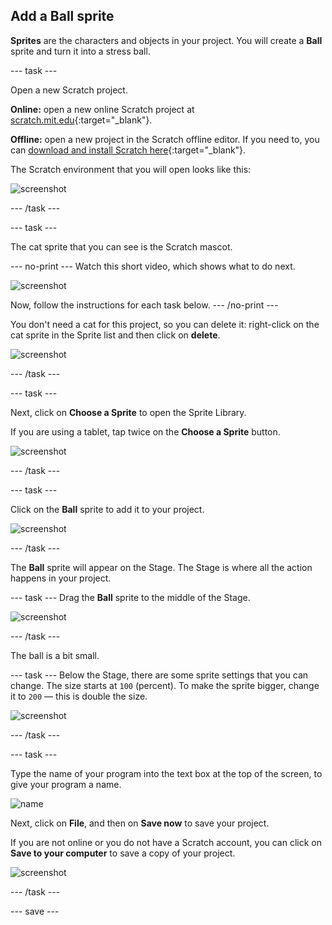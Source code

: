 ## Add a Ball sprite

__Sprites__ are the characters and objects in your project. You will create a **Ball** sprite and turn it into a stress ball.

--- task ---

Open a new Scratch project.

**Online:** open a new online Scratch project at [scratch.mit.edu](https://scratch.mit.edu/projects/editor){:target="_blank"}.

**Offline:** open a new project in the Scratch offline editor. If you need to, you can [download and install Scratch here](https://scratch.mit.edu/download){:target="_blank"}.

The Scratch environment that you will open looks like this:

![screenshot](images/balls-scratch.png)

--- /task ---

--- task ---

The cat sprite that you can see is the Scratch mascot. 

--- no-print ---
Watch this short video, which shows what to do next.

![screenshot](images/balls-step2.gif) 

Now, follow the instructions for each task below.
--- /no-print ---

You don't need a cat for this project, so you can delete it: right-click on the cat sprite in the Sprite list and then click on **delete**.

![screenshot](images/balls-delete-annotated.png)

--- /task ---

--- task ---

Next, click on **Choose a Sprite** to open the Sprite Library.

If you are using a tablet, tap twice on the **Choose a Sprite** button.

![screenshot](images/balls-choose-sprite.png)

--- /task ---

--- task ---

Click on the **Ball** sprite to add it to your project.

![screenshot](images/balls-sprite-ball.png)

--- /task ---

The **Ball** sprite will appear on the Stage. The Stage is where all the action happens in your project. 

--- task ---
Drag the **Ball** sprite to the middle of the Stage. 

![screenshot](images/balls-stage-ball.png)

--- /task ---

The ball is a bit small. 

--- task ---
Below the Stage, there are some sprite settings that you can change. The size starts at `100` (percent). To make the sprite bigger, change it to `200` — this is double the size.  

![screenshot](images/balls-size-200.png)

--- /task ---

--- task ---

Type the name of your program into the text box at the top of the screen, to give your program a name.

![name](images/balls-name-annotated.png)

Next, click on **File**, and then on **Save now** to save your project.

If you are not online or you do not have a Scratch account, you can click on **Save to your computer** to save a copy of your project.

![screenshot](images/balls-save.png)

--- /task ---

--- save ---
